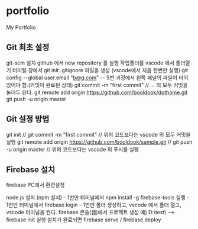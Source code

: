 # portfolio
My Portfolio

Git 최초 설정
--
git-scm 설치
github 에서 new repository 를 실행
작업폴더를 vscode 에서 폴더열기
터미털 창에서 git init
.gitignore 파일을 생성
(vscode에서 처음 한번만 실행) git config --global user.email "b@g.com" -- 5번 과정에서 왼쪽 패널의 파일이 비어있어야 함.(커밋이 완료된 상태)
git commit -m "first commit" // ... 의 모두 커밋을 눌러두 된다.
git remote add origin https://github.com/booldook/dothome.git
git push -u origin master

Git 설정 방법
--
git init
// git commit -m "first commit"
// 위의 코드보다는 vscode 의 모두 커밋을 실행
git remote add origin https://github.com/booldook/sample.git
// git push -u origin master
// 위의 코드보다는 vscode 의 푸시를 실행


Firebase 설치
--
firebase PC에서 환경설정

node.js 설치 (npm 설치) - 1번만
터미널에서 npm install -g firebase-tools 실행 - 1번만
터미널에서 firebase login - 1번만
폴더 생성하고, vscode 에서 폴더 열고, vscode 터미널을 켠다.
firebase 콘솔(웹)에서 프로젝트 생성
예) D:\test\ --> firebase init 실행
설치가 완료되면 firebase serve / firebase deploy
